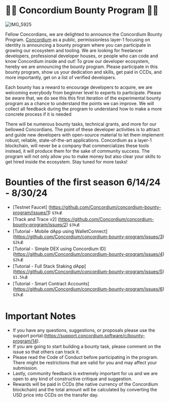 # 🎉🎉 Concordium Bounty Program 🎉🎉

![IMG_5925](https://github.com/bogacyigitbasi/concordium-bounty-program/assets/110228281/7af9d211-1e52-4a54-9982-668b4600f859)

Fellow Concordians, we are delighted to announce the Concordium Bounty Program. [Concordium](https://github.com/Concordium) as a public, permissionless layer-1 focusing on identity is announcing a bounty program where you can participate in growing our ecosystem and tooling. We are looking for freelancer developers, professional developer houses, or people who can code and know Concordium inside and out! To grow our developer ecosystem, hereby we are announcing the bounty program. Please participate in this bounty program, show us your dedication and skills, get paid in CCDs, and more importantly, get on a list of verified developers.

Each bounty has a reward to encourage developers to acquire, we are welcoming everybody from beginner level to experts to participate. Please be aware that, we do see this this first iteration of the experimental bounty program as a chance to understand the points we can improve. We will collect all feedback during the program to understand how to make a more concrete process if it is needed

There will be numerous bounty tasks, technical grants, and more for our bellowed Concordians. The point of these developer activities is to attract and guide new developers with open-source material to let them implement robust, reliable, state-of-the-art applications. Concordium as a layer-1 blockchain, will never be a company that commercializes these tools instead, it will produce them for the sake of community success. The program will not only allow you to make money but also clear your skills to get hired inside the ecosystem. Stay tuned for more tasks!

# Bounties of the first season 6/14/24 - 8/30/24

- [Testnet Faucet] (https://github.com/Concordium/concordium-bounty-program/issues/1) `$3k💰`
- [Track and Trace v2] (https://github.com/Concordium/concordium-bounty-program/issues/2) `$3k💰`
- [Tutorial - Mobile dApp using WalletConnect] (https://github.com/Concordium/concordium-bounty-program/issues/3) `$2k💰`
- [Tutorial - Simple DEX using Concordium ID] (https://github.com/Concordium/concordium-bounty-program/issues/4) `$2k💰`
- [Tutorial - Full Stack Staking dApp] (https://github.com/Concordium/concordium-bounty-program/issues/5) `$1.5k💰`
- [Tutorial - Smart Contract Accounts] (https://github.com/Concordium/concordium-bounty-program/issues/6) `$2k💰`

# Important Notes

- If you have any questions, suggestions, or proposals please use the support portal:(https://support.concordium.software/c/bounty-program/14).
- If you are going to start building a bounty task, please comment on the issue so that others can track it.
- Please read the Code of Conduct before participating in the program. There might be restrictions that are valid for you and may affect your submission.
- Lastly, community feedback is extremely important for us and we are open to any kind of constructive critique and suggestion.
- Rewards will be paid in CCDs (the native currency of the Concordium blockchain) and the total amount will be calculated by converting the USD price into CCDs on the transfer day.
